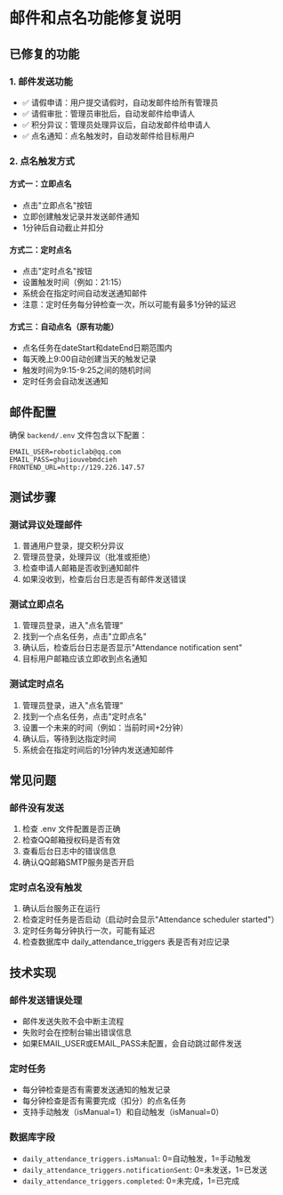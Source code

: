 # 邮件和点名功能修复说明

## 已修复的功能

### 1. 邮件发送功能
- ✅ 请假申请：用户提交请假时，自动发邮件给所有管理员
- ✅ 请假审批：管理员审批后，自动发邮件给申请人
- ✅ 积分异议：管理员处理异议后，自动发邮件给申请人
- ✅ 点名通知：点名触发时，自动发邮件给目标用户

### 2. 点名触发方式

#### 方式一：立即点名
- 点击"立即点名"按钮
- 立即创建触发记录并发送邮件通知
- 1分钟后自动截止并扣分

#### 方式二：定时点名
- 点击"定时点名"按钮
- 设置触发时间（例如：21:15）
- 系统会在指定时间自动发送通知邮件
- 注意：定时任务每分钟检查一次，所以可能有最多1分钟的延迟

#### 方式三：自动点名（原有功能）
- 点名任务在dateStart和dateEnd日期范围内
- 每天晚上9:00自动创建当天的触发记录
- 触发时间为9:15-9:25之间的随机时间
- 定时任务会自动发送通知

## 邮件配置

确保 `backend/.env` 文件包含以下配置：

```env
EMAIL_USER=roboticlab@qq.com
EMAIL_PASS=ghujiouvebmdcieh
FRONTEND_URL=http://129.226.147.57
```

## 测试步骤

### 测试异议处理邮件
1. 普通用户登录，提交积分异议
2. 管理员登录，处理异议（批准或拒绝）
3. 检查申请人邮箱是否收到通知邮件
4. 如果没收到，检查后台日志是否有邮件发送错误

### 测试立即点名
1. 管理员登录，进入"点名管理"
2. 找到一个点名任务，点击"立即点名"
3. 确认后，检查后台日志是否显示"Attendance notification sent"
4. 目标用户邮箱应该立即收到点名通知

### 测试定时点名
1. 管理员登录，进入"点名管理"
2. 找到一个点名任务，点击"定时点名"
3. 设置一个未来的时间（例如：当前时间+2分钟）
4. 确认后，等待到达指定时间
5. 系统会在指定时间后的1分钟内发送通知邮件

## 常见问题

### 邮件没有发送
1. 检查 .env 文件配置是否正确
2. 检查QQ邮箱授权码是否有效
3. 查看后台日志中的错误信息
4. 确认QQ邮箱SMTP服务是否开启

### 定时点名没有触发
1. 确认后台服务正在运行
2. 检查定时任务是否启动（启动时会显示"Attendance scheduler started"）
3. 定时任务每分钟执行一次，可能有延迟
4. 检查数据库中 daily_attendance_triggers 表是否有对应记录

## 技术实现

### 邮件发送错误处理
- 邮件发送失败不会中断主流程
- 失败时会在控制台输出错误信息
- 如果EMAIL_USER或EMAIL_PASS未配置，会自动跳过邮件发送

### 定时任务
- 每分钟检查是否有需要发送通知的触发记录
- 每分钟检查是否有需要完成（扣分）的点名任务
- 支持手动触发（isManual=1）和自动触发（isManual=0）

### 数据库字段
- `daily_attendance_triggers.isManual`: 0=自动触发，1=手动触发
- `daily_attendance_triggers.notificationSent`: 0=未发送，1=已发送
- `daily_attendance_triggers.completed`: 0=未完成，1=已完成

